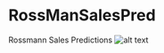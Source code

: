 # RossManSalesPred
Rossmann Sales Predictions 
![alt text](https://github.com/[charlleskleber]/[RossmannSalesPred]/blob/[main]/tabela%20raw.png?raw=true)

